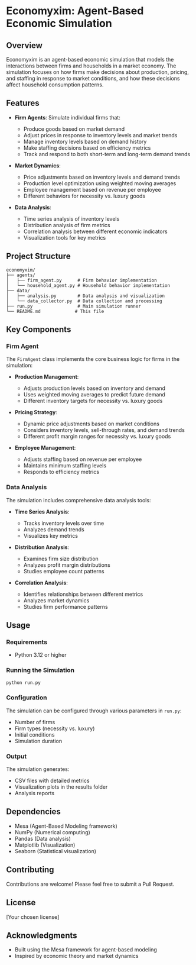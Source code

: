 # Economyxim: Agent-Based Economic Simulation

## Overview
Economyxim is an agent-based economic simulation that models the interactions between firms and households in a market economy. The simulation focuses on how firms make decisions about production, pricing, and staffing in response to market conditions, and how these decisions affect household consumption patterns.

## Features
- **Firm Agents**: Simulate individual firms that:
  - Produce goods based on market demand
  - Adjust prices in response to inventory levels and market trends
  - Manage inventory levels based on demand history
  - Make staffing decisions based on efficiency metrics
  - Track and respond to both short-term and long-term demand trends

- **Market Dynamics**:
  - Price adjustments based on inventory levels and demand trends
  - Production level optimization using weighted moving averages
  - Employee management based on revenue per employee
  - Different behaviors for necessity vs. luxury goods

- **Data Analysis**:
  - Time series analysis of inventory levels
  - Distribution analysis of firm metrics
  - Correlation analysis between different economic indicators
  - Visualization tools for key metrics

## Project Structure
```
economyxim/
├── agents/
│   ├── firm_agent.py      # Firm behavior implementation
│   └── household_agent.py # Household behavior implementation
├── data/
│   ├── analysis.py        # Data analysis and visualization
│   └── data_collector.py  # Data collection and processing
├── run.py                 # Main simulation runner
└── README.md             # This file
```

## Key Components

### Firm Agent
The `FirmAgent` class implements the core business logic for firms in the simulation:

- **Production Management**:
  - Adjusts production levels based on inventory and demand
  - Uses weighted moving averages to predict future demand
  - Different inventory targets for necessity vs. luxury goods

- **Pricing Strategy**:
  - Dynamic price adjustments based on market conditions
  - Considers inventory levels, sell-through rates, and demand trends
  - Different profit margin ranges for necessity vs. luxury goods

- **Employee Management**:
  - Adjusts staffing based on revenue per employee
  - Maintains minimum staffing levels
  - Responds to efficiency metrics

### Data Analysis
The simulation includes comprehensive data analysis tools:

- **Time Series Analysis**:
  - Tracks inventory levels over time
  - Analyzes demand trends
  - Visualizes key metrics

- **Distribution Analysis**:
  - Examines firm size distribution
  - Analyzes profit margin distributions
  - Studies employee count patterns

- **Correlation Analysis**:
  - Identifies relationships between different metrics
  - Analyzes market dynamics
  - Studies firm performance patterns

## Usage

### Requirements
- Python 3.12 or higher

### Running the Simulation
```python
python run.py
```

### Configuration
The simulation can be configured through various parameters in `run.py`:
- Number of firms
- Firm types (necessity vs. luxury)
- Initial conditions
- Simulation duration

### Output
The simulation generates:
- CSV files with detailed metrics
- Visualization plots in the results folder
- Analysis reports

## Dependencies
- Mesa (Agent-Based Modeling framework)
- NumPy (Numerical computing)
- Pandas (Data analysis)
- Matplotlib (Visualization)
- Seaborn (Statistical visualization)

## Contributing
Contributions are welcome! Please feel free to submit a Pull Request.

## License
[Your chosen license]

## Acknowledgments
- Built using the Mesa framework for agent-based modeling
- Inspired by economic theory and market dynamics

